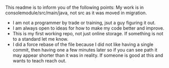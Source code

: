 This readme is to inform you of the following points:
My work is in consolemodule/src/main/java, not src as it was moved in migration.

* I am not a programmer by trade or training, jsut a guy figuring it out.
* I am always open to ideas for how to make my code better and improve.
* This is my first working repo, not just online storage. If something is not to a standard let me know.
* I did a force rebase of the file because I did not like having a single commit, then having one a few minutes later so if you can see path it may appear shorter than it was in reality. If someone is good at this and wants to teach reach out.

